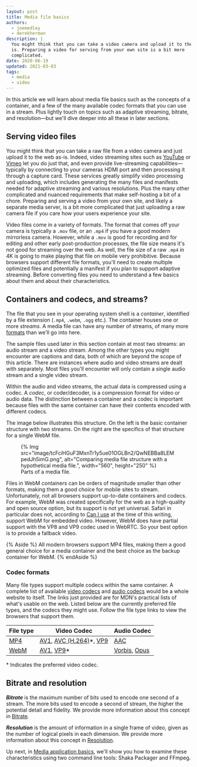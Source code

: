 ```yaml
---
layout: post
title: Media file basics
authors:
  - joemedley
  - derekherman
description: |
  You might think that you can take a video camera and upload it to the web as
  is. Preparing a video for serving from your own site is a bit more
  complicated.
date: 2020-06-19
updated: 2021-03-03
tags:
  - media
  - video
---
```


In this article we will learn about media file basics such as the concepts of a
container, and a few of the many available codec formats that you can use in a
stream. Plus lightly touch on topics such as adaptive streaming, bitrate, and
resolution—but we'll dive deeper into all these in later sections.

## Serving video files

You might think that you can take a raw file from a video camera and just upload
it to the web as-is. Indeed, video streaming sites such as [YouTube] or [Vimeo]
let you do just that, and even provide live-streaming capabilities—typically by
connecting to your cameras HDMI port and then processing it through a capture
card. These services greatly simplify video processing and uploading, which
includes generating the many files and manifests needed for adaptive streaming
and various resolutions. Plus the many other complicated and nuanced requirements
that make self-hosting a bit of a chore. Preparing and serving a video from your
own site, and likely a separate media server, is a bit more complicated that just
uploading a raw camera file if you care how your users experience your site.

Video files come in a variety of formats. The format that comes off your camera is
typically a `.mov` file, or an `.mp4` if you have a good modern mirrorless camera.
However, while a `.mov` is good for recording and for editing and other early
post-production processes, the file size means it's not good for streaming over
the web. As well, the file size of a raw `.mp4` in 4K is going to make playing that
file on mobile very prohibitive. Because browsers support different file formats,
you'll need to create multiple optimized files and potentially a manifest if you
plan to support adaptive streaming. Before converting files you need to understand
a few basics about them and about their characteristics.

## Containers and codecs, and streams?

The file that you see in your operating system shell is a _container_,
identified by a file extension (`.mp4`, `.webm`, `.ogg` etc.). The container
houses one or more _streams_. A media file can have any number of streams, of
many more [formats] than we'll go into here.

The sample files used later in this section contain at most two streams: an
audio stream and a video stream. Among the other types you might encounter are
captions and data, both of which are beyond the scope of this article. There are
instances where audio and video streams are dealt with separately. Most files
you'll encounter will only contain a single audio stream and a single video
stream.

Within the audio and video streams, the actual data is compressed using a codec.
A _codec_, or coder/decoder, is a compression format for video or audio data. The
distinction between a container and a codec is important because files with the
same container can have their contents encoded with different codecs.

The image below illustrates this structure. On the left is the basic container
structure with two streams. On the right are the specifics of that structure for
a single WebM file.

<figure class="w-figure  w-figure--inline-right">
  {% Img src="image/tcFciHGuF3MxnTr1y5ue01OGLBn2/QwNEBBa8LEMpedJh5imG.png", alt="Comparing media file structure with a hypothetical media file.", width="560", height="250" %}
  <figcaption class="w-figcaption">Parts of a media file.</figcaption>
</figure>

Files in WebM containers can be orders of magnitude smaller than other formats,
making them a good choice for mobile sites to stream. Unfortunately, not all
browsers support up-to-date containers and codecs. For example, WebM was created
specifically for the web as a high-quality and open source option, but its support
is not yet universal. Safari in particular does not, according to [Can I use] at
the time of this writing, support WebM for embedded video. However, WebM does have
partial support with the VP8 and VP9 codec used in WebRTC. So your best option is
to provide a fallback video.

{% Aside %}
All modern browsers support MP4 files, making them a good general choice for a
media container and the best choice as the backup container for WebM.
{% endAside %}

### Codec formats

Many file types support multiple codecs within the same container. A complete list
of available [video codecs] and [audio codecs] would be a whole website to itself.
The links just provided are for MDN's practical lists of what's usable on the web.
Listed below are the currently preferred file types, and the codecs they might use.
Follow the file type links to view the browsers that support them.

| File type | Video Codec | Audio Codec |
| ---- | ----- | ---- |
| [MP4] | [AV1], [AVC (H.264)]*, [VP9] | [AAC] |
| [WebM] | [AV1], [VP9]* | [Vorbis], [Opus] |

&#42; Indicates the preferred video codec.

## Bitrate and resolution

**_Bitrate_** is the maximum number of bits used to encode one second of a stream.
The more bits used to encode a second of stream, the higher the potential detail
and fidelity. We provide more information about this concept in [Bitrate](/bitrate/).

**_Resolution_** is the amount of information in a single frame of video, given as
the number of logical pixels in each dimension. We provide more information about
this concept in [Resolution](/resolution/).

Up next, in [Media application basics](/media-application-basics/), we'll show you
how to examine these characteristics using two command line tools: Shaka Packager
and FFmpeg.

[YouTube]: https://www.youtube.com/
[Vimeo]: https://vimeo.com/
[formats]: https://developer.mozilla.org/en-US/docs/Web/Media/Formats
[Can I Use]: https://caniuse.com/#feat=webm
[video codecs]: https://developer.mozilla.org/en-US/docs/Web/Media/Formats/Video_codecs
[audio codecs]: https://developer.mozilla.org/en-US/docs/Web/Media/Formats/Audio_codecs
[MP4]: https://caniuse.com/#search=mp4
[WebM]: https://caniuse.com/#feat=webm
[AV1]: https://developer.mozilla.org/en-US/docs/Web/Media/Formats/Video_codecs#AV1
[AVC (H.264)]: https://developer.mozilla.org/en-US/docs/Web/Media/Formats/Video_codecs#AVC_H.264
[VP9]: https://developer.mozilla.org/en-US/docs/Web/Media/Formats/Video_codecs#VP9
[AAC]: https://developer.mozilla.org/en-US/docs/Web/Media/Formats/Audio_codecs#AAC
[Vorbis]: https://developer.mozilla.org/en-US/docs/Web/Media/Formats/Audio_codecs#Vorbis
[Opus]: https://developer.mozilla.org/en-US/docs/Web/Media/Formats/Audio_codecs#Opus
